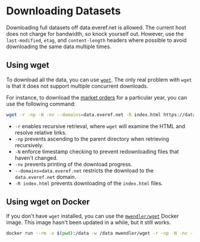 # Downloading Datasets
Downloading full datasets off data.everef.net is allowed.
The current host does not charge for bandwidth, so knock yourself out.
However, use the `last-modified`, `etag`, and `content-length` headers where possible
to avoid downloading the same data multiple times.

## Using wget
To download all the data, you can use [`wget`](https://linux.die.net/man/1/wget).
The only real problem with `wget` is that it does not support multiple concurrent downloads.

For instance, to download the [market orders](market-orders.md) for a particular year, you can use the following command:

```bash
wget -r -np -N -nv --domains=data.everef.net -R index.html https://data.everef.net/market-orders/history/2023/
```

* `-r` enables recursive retrieval, where `wget` will examine the HTML and resolve relative links.
* `-np` prevents ascending to the parent directory when retrieving recursively.
* `-N` enforce timestamp checking to prevent redownloading files that haven't changed.
* `-nv` prevents printing of the download progress.
* `--domains=data.everef.net` restricts the download to the `data.everef.net` domain.
* `-R index.html` prevents downloading of the `index.html` files.

## Using wget on Docker

If you don't have `wget` installed, you can use the [`mwendler/wget`](https://hub.docker.com/r/mwendler/wget) Docker image.
This image hasn't been updated in a while, but it still works.
```bash
docker run --rm -v $(pwd):/data -w /data mwendler/wget -r -np -N -nv --domains=data.everef.net -R index.html --no-check-certificate https://data.everef.net/market-orders/history/2023/
```
